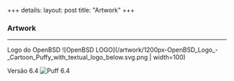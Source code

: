 +++
details:
    layout: post
    title: "Artwork"
+++

### Artwork

---

Logo do OpenBSD
![OpenBSD LOGO](/artwork/1200px-OpenBSD_Logo_-_Cartoon_Puffy_with_textual_logo_below.svg.png | width=100)

Versão 6.4
![Puff 6.4](/artwork/puffoil-64.jpg|width=100)

